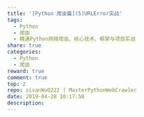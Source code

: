 ```yaml
---
title: '[Python 爬虫篇](5)URLError实战'
tags:
  - Python
  - 爬虫
  - 精通Python网络爬虫、核心技术、框架与项目实战
share: true
categories:
  - Python
  - 爬虫
reward: true
comment: true
top: 2
repo: sivanWu0222 | MasterPythonWebCrawler
date: 2019-04-28 10:17:50
description:
---
```

